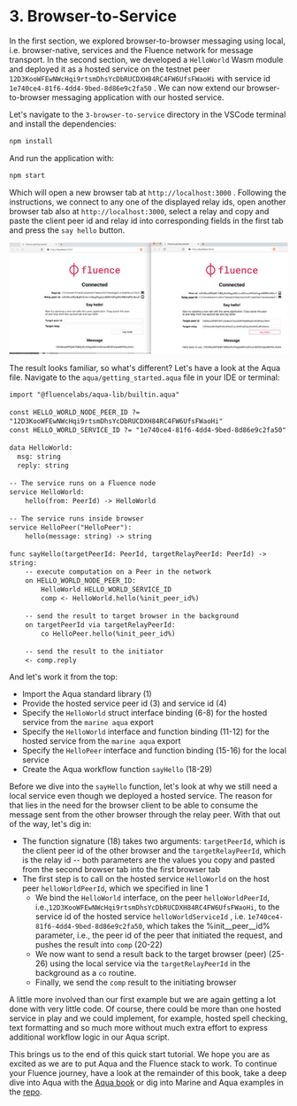 # 3. Browser-to-Service

In the first section, we explored browser-to-browser messaging using local, i.e. browser-native, services and the Fluence network for message transport. In the second section, we developed a `HelloWorld` Wasm module and deployed it as a hosted service on the testnet peer `12D3KooWFEwNWcHqi9rtsmDhsYcDbRUCDXH84RC4FW6UfsFWaoHi` with service id `1e740ce4-81f6-4dd4-9bed-8d86e9c2fa50` . We can now extend our browser-to-browser messaging application with our hosted service.

Let's navigate to the `3-browser-to-service` directory in the VSCode terminal and install the dependencies:

```sh
npm install
```

And run the application with:

```sh
npm start
```

Which will open a new browser tab at `http://localhost:3000` . Following the instructions, we connect to any one of the displayed relay ids, open another browser tab also at `http://localhost:3000`, select a relay and copy and paste the client peer id and relay id into corresponding fields in the first tab and press the `say hello` button.

![Browser To Service Implementation](./Browser-To-Service-Implementation.png)

The result looks familiar, so what's different? Let's have a look at the Aqua file. Navigate to the `aqua/getting_started.aqua` file in your IDE or terminal:

```aqua
import "@fluencelabs/aqua-lib/builtin.aqua"

const HELLO_WORLD_NODE_PEER_ID ?= "12D3KooWFEwNWcHqi9rtsmDhsYcDbRUCDXH84RC4FW6UfsFWaoHi"
const HELLO_WORLD_SERVICE_ID ?= "1e740ce4-81f6-4dd4-9bed-8d86e9c2fa50"

data HelloWorld:
  msg: string
  reply: string

-- The service runs on a Fluence node
service HelloWorld:
    hello(from: PeerId) -> HelloWorld

-- The service runs inside browser
service HelloPeer("HelloPeer"):
    hello(message: string) -> string

func sayHello(targetPeerId: PeerId, targetRelayPeerId: PeerId) -> string:
    -- execute computation on a Peer in the network
    on HELLO_WORLD_NODE_PEER_ID:
        HelloWorld HELLO_WORLD_SERVICE_ID
        comp <- HelloWorld.hello(%init_peer_id%)

    -- send the result to target browser in the background
    on targetPeerId via targetRelayPeerId:
        co HelloPeer.hello(%init_peer_id%)

    -- send the result to the initiator
    <- comp.reply
```

And let's work it from the top:

- Import the Aqua standard library (1)
- Provide the hosted service peer id (3) and service id (4)
- Specify the `HelloWorld` struct interface binding (6-8) for the hosted service from the `marine aqua` export
- Specify the `HelloWorld` interface and function binding (11-12) for the hosted service from the `marine aqua` export
- Specify the `HelloPeer` interface and function binding (15-16) for the local service
- Create the Aqua workflow function `sayHello` (18-29)

Before we dive into the `sayHello` function, let's look at why we still need a local service even though we deployed a hosted service. The reason for that lies in the need for the browser client to be able to consume the message sent from the other browser through the relay peer. With that out of the way, let's dig in:

- The function signature (18) takes two arguments: `targetPeerId`, which is the client peer id of the other browser and the `targetRelayPeerId`, which is the relay id -- both parameters are the values you copy and pasted from the second browser tab into the first browser tab
- The first step is to call on the hosted service `HelloWorld` on the host peer `helloWorldPeerId`, which we specified in line 1
  - We bind the `HelloWorld` interface, on the peer `helloWorldPeerId`, i.e.,`12D3KooWFEwNWcHqi9rtsmDhsYcDbRUCDXH84RC4FW6UfsFWaoHi`, to the service id of the hosted service `helloWorldServiceId` , i.e. `1e740ce4-81f6-4dd4-9bed-8d86e9c2fa50`, which takes the %init\_\_peer\_\_id% parameter, i.e., the peer id of the peer that initiated the request, and pushes the result into `comp` (20-22)
  - We now want to send a result back to the target browser (peer) (25-26) using the local service via the `targetRelayPeerId` in the background as a `co` routine.
  - Finally, we send the `comp` result to the initiating browser

A little more involved than our first example but we are again getting a lot done with very little code. Of course, there could be more than one hosted service in play and we could implement, for example, hosted spell checking, text formatting and so much more without much extra effort to express additional workflow logic in our Aqua script.

This brings us to the end of this quick start tutorial. We hope you are as excited as we are to put Aqua and the Fluence stack to work. To continue your Fluence journey, have a look at the remainder of this book, take a deep dive into Aqua with the [Aqua book](../../../aqua-book/introduction.md) or dig into Marine and Aqua examples in the [repo](https://github.com/fluencelabs/examples).
